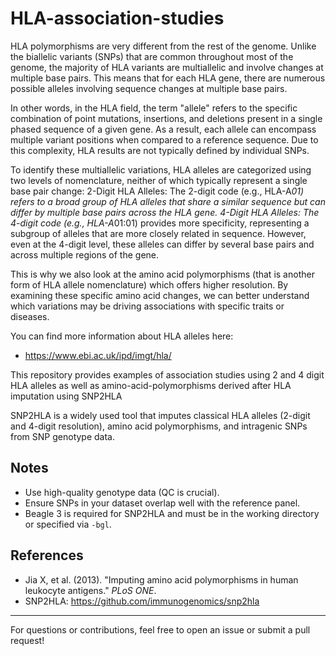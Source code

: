 # HLA-association-studies

HLA polymorphisms are very different from the rest of the genome. Unlike the biallelic variants (SNPs) that are common throughout most of the genome, the majority of HLA variants are multiallelic and involve changes at multiple base pairs. This means that for each HLA gene, there are numerous possible alleles involving sequence changes at multiple base pairs.

In other words, in the HLA field, the term "allele" refers to the specific combination of point mutations, insertions, and deletions present in a single phased sequence of a given gene. As a result, each allele can encompass multiple variant positions when compared to a reference sequence. Due to this complexity, HLA results are not typically defined by individual SNPs.

To identify these multiallelic variations, HLA alleles are categorized using two levels of nomenclature, neither of which typically represent a single base pair change:
2-Digit HLA Alleles: The 2-digit code (e.g., HLA-A*01) refers to a broad group of HLA alleles that share a similar sequence but can differ by multiple base pairs across the HLA gene.
4-Digit HLA Alleles: The 4-digit code (e.g., HLA-A*01:01) provides more specificity, representing a subgroup of alleles that are more closely related in sequence. However, even at the 4-digit level, these alleles can differ by several base pairs and across multiple regions of the gene.

This is why we also look at the amino acid polymorphisms (that is another form of HLA allele nomenclature) which offers higher resolution. By examining these specific amino acid changes, we can better understand which variations may be driving associations with specific traits or diseases.

You can find more information about HLA alleles here:
- https://www.ebi.ac.uk/ipd/imgt/hla/


This repository provides examples of association studies using 2 and 4 digit HLA alleles as well as amino-acid-polymorphisms derived after HLA imputation using SNP2HLA

SNP2HLA is a widely used tool that imputes classical HLA alleles (2-digit and 4-digit resolution), amino acid polymorphisms, and intragenic SNPs from SNP genotype data.

## Notes

- Use high-quality genotype data (QC is crucial).
- Ensure SNPs in your dataset overlap well with the reference panel.
- Beagle 3 is required for SNP2HLA and must be in the working directory or specified via `-bgl`.

## References

- Jia X, et al. (2013). "Imputing amino acid polymorphisms in human leukocyte antigens." *PLoS ONE*.
- SNP2HLA: https://github.com/immunogenomics/snp2hla

---

For questions or contributions, feel free to open an issue or submit a pull request!
